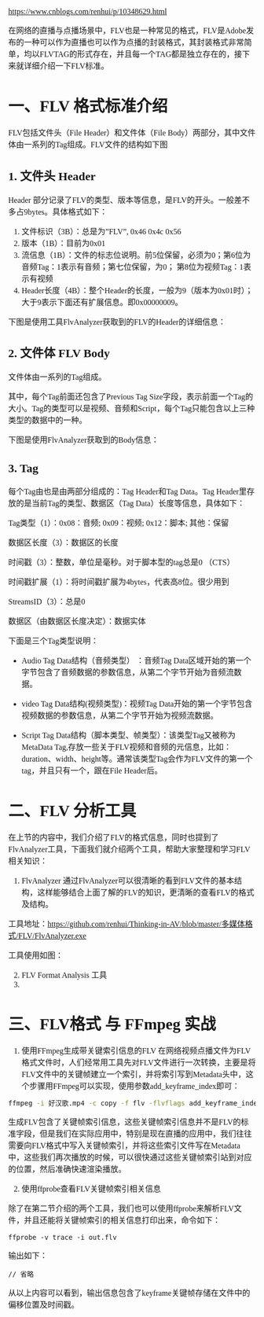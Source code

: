 <font face="SimSun" size=3>

https://www.cnblogs.com/renhui/p/10348629.html

在网络的直播与点播场景中，FLV也是一种常见的格式，FLV是Adobe发布的一种可以作为直播也可以作为点播的封装格式，其封装格式非常简单，均以FLVTAG的形式存在，并且每一个TAG都是独立存在的，接下来就详细介绍一下FLV标准。

# 一、FLV 格式标准介绍

FLV包括文件头（File Header）和文件体（File Body）两部分，其中文件体由一系列的Tag组成。FLV文件的结构如下图

## 1. 文件头 Header

Header 部分记录了FLV的类型、版本等信息，是FLV的开头。一般差不多占9bytes。具体格式如下：

1. 文件标识（3B）：总是为”FLV”, 0x46 0x4c 0x56
2. 版本（1B）：目前为0x01
3. 流信息（1B）：文件的标志位说明。前5位保留，必须为0；第6位为音频Tag：1表示有音频；第七位保留，为0； 第8位为视频Tag：1表示有视频
4. Header长度（4B）：整个Header的长度，一般为9（版本为0x01时）；大于9表示下面还有扩展信息。即0x00000009。

下图是使用工具FlvAnalyzer获取到的FLV的Header的详细信息：

## 2. 文件体 FLV Body

文件体由一系列的Tag组成。

其中，每个Tag前面还包含了Previous Tag Size字段，表示前面一个Tag的大小。Tag的类型可以是视频、音频和Script，每个Tag只能包含以上三种类型的数据中的一种。

下图是使用FlvAnalyzer获取到的Body信息：

## 3. Tag
每个Tag由也是由两部分组成的：Tag Header和Tag Data。Tag Header里存放的是当前Tag的类型、数据区（Tag Data）长度等信息，具体如下：

Tag类型（1）：0x08：音频;     0x09：视频;      0x12：脚本;     其他：保留

数据区长度（3）：数据区的长度

时间戳（3）：整数，单位是毫秒。对于脚本型的tag总是0 （CTS）

时间戳扩展（1）：将时间戳扩展为4bytes，代表高8位。很少用到

StreamsID（3）：总是0

数据区（由数据区长度决定）：数据实体

下面是三个Tag类型说明：

- Audio Tag Data结构（音频类型） ：音频Tag Data区域开始的第一个字节包含了音频数据的参数信息，从第二个字节开始为音频流数据。

- video Tag Data结构(视频类型)：视频Tag Data开始的第一个字节包含视频数据的参数信息，从第二个字节开始为视频流数据。
- Script Tag Data结构（脚本类型、帧类型）：该类型Tag又被称为MetaData Tag,存放一些关于FLV视频和音频的元信息，比如：duration、width、height等。通常该类型Tag会作为FLV文件的第一个tag，并且只有一个，跟在File Header后。

# 二、FLV 分析工具

在上节的内容中，我们介绍了FLV的格式信息，同时也提到了FlvAnalyzer工具，下面我们就介绍两个工具，帮助大家整理和学习FLV相关知识：

1. FlvAnalyzer
通过FlvAnalyzer可以很清晰的看到FLV文件的基本结构，这样能够结合上面了解的FLV的知识，更清晰的查看FLV的格式及结构。

工具地址：https://github.com/renhui/Thinking-in-AV/blob/master/多媒体格式/FLV/FlvAnalyzer.exe

工具使用如图：

2. FLV Format Analysis 工具
3. 

# 三、FLV格式 与 FFmpeg 实战

1. 使用FFmpeg生成带关键索引信息的FLV
在网络视频点播文件为FLV格式文件时，人们经常用工具先对FLV文件进行一次转换，主要是将FLV文件中的关键帧建立一个索引，并将索引写到Metadata头中，这个步骤用FFmpeg可以实现，使用参数add\_keyframe_index即可：

~~~sh
ffmpeg -i 好汉歌.mp4 -c copy -f flv -flvflags add_keyframe_index out.flv 
~~~

生成FLV包含了关键帧索引信息，这些关键帧索引信息并不是FLV的标准字段，但是我们在实际应用中，特别是现在直播的应用中，我们往往需要向FLV格式中写入关键帧索引，并将这些索引文件写在Metadata 中，这些我们再次播放的时候，可以很快通过这些关键帧索引站到对应的位置，然后准确快速渲染播放。

2. 使用ffprobe查看FLV关键帧索引相关信息

除了在第二节介绍的两个工具，我们也可以使用ffprobe来解析FLV文件，并且还能将关键帧索引的相关信息打印出来，命令如下：

~~~
ffprobe -v trace -i out.flv 
~~~
输出如下：
~~~
// 省略
~~~

从以上内容可以看到，输出信息包含了keyframe关键帧存储在文件中的偏移位置及时间戳。


</font>